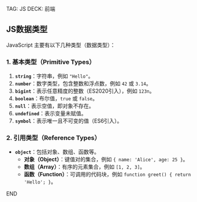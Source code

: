 
TAG: JS
DECK: 前端

## JS数据类型
JavaScript 主要有以下几种类型（数据类型）：

### 1. **基本类型（Primitive Types）**

1. **`string`**：字符串，例如 `"Hello"`。
2. **`number`**：数字类型，包含整数和浮点数，例如 `42` 或 `3.14`。
3. **`bigint`**：表示任意精度的整数（ES2020引入），例如 `123n`。
4. **`boolean`**：布尔值，`true` 或 `false`。 
5. **`null`**：表示空值，即对象不存在。
6. **`undefined`**：表示变量未赋值。
7. **`symbol`**：表示唯一且不可变的值（ES6引入）。

### 2. **引用类型（Reference Types）**

- **`object`**：包括对象、数组、函数等。
    - **对象（Object）**：键值对的集合，例如 `{ name: 'Alice', age: 25 }`。
    - **数组（Array）**：有序的元素集合，例如 `[1, 2, 3]`。
    - **函数（Function）**：可调用的代码块，例如 `function greet() { return 'Hello'; }`。

END
<!--ID: 1726237506504-->
